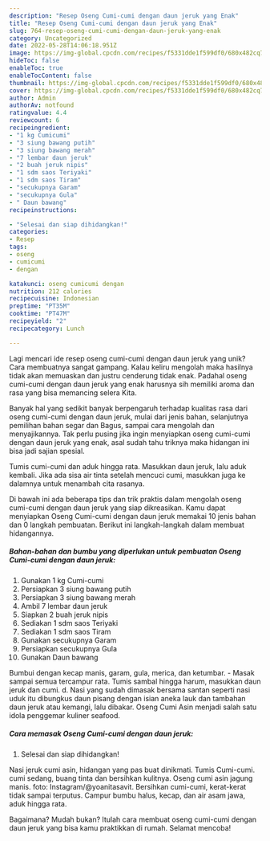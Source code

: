 ```yaml
---
description: "Resep Oseng Cumi-cumi dengan daun jeruk yang Enak"
title: "Resep Oseng Cumi-cumi dengan daun jeruk yang Enak"
slug: 764-resep-oseng-cumi-cumi-dengan-daun-jeruk-yang-enak
category: Uncategorized
date: 2022-05-28T14:06:18.951Z
image: https://img-global.cpcdn.com/recipes/f5331dde1f599df0/680x482cq70/oseng-cumi-cumi-dengan-daun-jeruk-foto-resep-utama.jpg
hideToc: false
enableToc: true
enableTocContent: false
thumbnail: https://img-global.cpcdn.com/recipes/f5331dde1f599df0/680x482cq70/oseng-cumi-cumi-dengan-daun-jeruk-foto-resep-utama.jpg
cover: https://img-global.cpcdn.com/recipes/f5331dde1f599df0/680x482cq70/oseng-cumi-cumi-dengan-daun-jeruk-foto-resep-utama.jpg
author: Admin
authorAv: notfound
ratingvalue: 4.4
reviewcount: 6
recipeingredient:
- "1 kg Cumicumi"
- "3 siung bawang putih"
- "3 siung bawang merah"
- "7 lembar daun jeruk"
- "2 buah jeruk nipis"
- "1 sdm saos Teriyaki"
- "1 sdm saos Tiram"
- "secukupnya Garam"
- "secukupnya Gula"
- " Daun bawang"
recipeinstructions:

- "Selesai dan siap dihidangkan!"
categories:
- Resep
tags:
- oseng
- cumicumi
- dengan

katakunci: oseng cumicumi dengan 
nutrition: 212 calories
recipecuisine: Indonesian
preptime: "PT35M"
cooktime: "PT47M"
recipeyield: "2"
recipecategory: Lunch

---
```





Lagi mencari ide resep oseng cumi-cumi dengan daun jeruk yang unik? Cara membuatnya sangat gampang. Kalau keliru mengolah maka hasilnya tidak akan memuaskan dan justru cenderung tidak enak. Padahal oseng cumi-cumi dengan daun jeruk yang enak harusnya sih memiliki aroma dan rasa yang bisa memancing selera Kita.





Banyak hal yang sedikit banyak berpengaruh terhadap kualitas rasa dari oseng cumi-cumi dengan daun jeruk, mulai dari jenis bahan, selanjutnya pemilihan bahan segar dan Bagus, sampai cara mengolah dan menyajikannya. Tak perlu pusing jika ingin menyiapkan oseng cumi-cumi dengan daun jeruk yang enak,      asal sudah tahu triknya maka hidangan ini bisa jadi sajian spesial.














Tumis cumi-cumi dan aduk hingga rata. Masukkan daun jeruk, lalu aduk kembali. Jika ada sisa air tinta setelah mencuci cumi, masukkan juga ke dalamnya untuk menambah cita rasanya.






Di bawah ini ada beberapa tips dan trik praktis dalam mengolah oseng cumi-cumi dengan daun jeruk yang siap dikreasikan. Kamu dapat menyiapkan Oseng Cumi-cumi dengan daun jeruk memakai 10 jenis bahan dan 0 langkah pembuatan. Berikut ini langkah-langkah dalam membuat hidangannya.

<!--inarticleads1-->

##### Bahan-bahan dan bumbu yang diperlukan untuk pembuatan Oseng Cumi-cumi dengan daun jeruk:

1. Gunakan 1 kg Cumi-cumi
1. Persiapkan 3 siung bawang putih
1. Persiapkan 3 siung bawang merah
1. Ambil 7 lembar daun jeruk
1. Siapkan 2 buah jeruk nipis
1. Sediakan 1 sdm saos Teriyaki
1. Sediakan 1 sdm saos Tiram
1. Gunakan secukupnya Garam
1. Persiapkan secukupnya Gula
1. Gunakan  Daun bawang


Bumbui dengan kecap manis, garam, gula, merica, dan ketumbar. - Masak sampai semua tercampur rata. Tumis sambal hingga harum, masukkan daun jeruk dan cumi. d. Nasi yang sudah dimasak bersama santan seperti nasi uduk itu dibungkus daun pisang dengan isian aneka lauk dan tambahan daun jeruk atau kemangi, lalu dibakar. Oseng Cumi Asin menjadi salah satu idola penggemar kuliner seafood. 

<!--inarticleads2-->

##### Cara memasak Oseng Cumi-cumi dengan daun jeruk:


1. Selesai dan siap dihidangkan!

Nasi jeruk cumi asin, hidangan yang pas buat dinikmati. Tumis Cumi-cumi. cumi sedang, buang tinta dan bersihkan kulitnya. Oseng cumi asin jagung manis. foto: Instagram/@yoanitasavit. Bersihkan cumi-cumi, kerat-kerat tidak sampai terputus. Campur bumbu halus, kecap, dan air asam jawa, aduk hingga rata. 

Bagaimana? Mudah bukan? Itulah cara membuat oseng cumi-cumi dengan daun jeruk yang bisa kamu praktikkan di rumah. Selamat mencoba!
